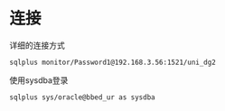 # 连接

详细的连接方式

```纯文本
sqlplus monitor/Password1@192.168.3.56:1521/uni_dg2
```

使用sysdba登录

```纯文本
sqlplus sys/oracle@bbed_ur as sysdba
```
